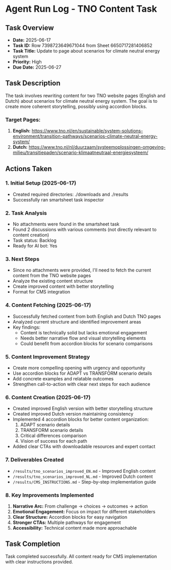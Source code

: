 # Agent Run Log - TNO Content Task

## Task Overview
- **Date:** 2025-06-17
- **Task ID:** Row 7398723649671044 from Sheet 6650717281406852
- **Task Title:** Update to page about scenarios for climate neutral energy system
- **Priority:** High
- **Due Date:** 2025-06-27

## Task Description
The task involves rewriting content for two TNO website pages (English and Dutch) about scenarios for climate neutral energy system. The goal is to create more coherent storytelling, possibly using accordion blocks.

### Target Pages:
1. **English:** https://www.tno.nl/en/sustainable/system-solutions-environment/transition-pathways/scenarios-climate-neutral-energy-system/
2. **Dutch:** https://www.tno.nl/nl/duurzaam/systeemoplossingen-omgeving-milieu/transitiepaden/scenario-klimaatneutraal-energiesysteem/

## Actions Taken

### 1. Initial Setup (2025-06-17)
- Created required directories: ./downloads and ./results
- Successfully ran smartsheet task inspector

### 2. Task Analysis
- No attachments were found in the smartsheet task
- Found 2 discussions with various comments (not directly relevant to content creation)
- Task status: Backlog
- Ready for AI bot: Yes

### 3. Next Steps
- Since no attachments were provided, I'll need to fetch the current content from the TNO website pages
- Analyze the existing content structure
- Create improved content with better storytelling
- Format for CMS integration

### 4. Content Fetching (2025-06-17)
- Successfully fetched content from both English and Dutch TNO pages
- Analyzed current structure and identified improvement areas
- Key findings:
  - Content is technically solid but lacks emotional engagement
  - Needs better narrative flow and visual storytelling elements
  - Could benefit from accordion blocks for scenario comparisons
  
### 5. Content Improvement Strategy
- Create more compelling opening with urgency and opportunity
- Use accordion blocks for ADAPT vs TRANSFORM scenario details
- Add concrete examples and relatable outcomes
- Strengthen call-to-action with clear next steps for each audience

### 6. Content Creation (2025-06-17)
- Created improved English version with better storytelling structure
- Created improved Dutch version maintaining consistency
- Implemented 4 accordion blocks for better content organization:
  1. ADAPT scenario details
  2. TRANSFORM scenario details
  3. Critical differences comparison
  4. Vision of success for each path
- Added clear CTAs with downloadable resources and expert contact

### 7. Deliverables Created
- `/results/tno_scenarios_improved_EN.md` - Improved English content
- `/results/tno_scenarios_improved_NL.md` - Improved Dutch content
- `/results/CMS_INSTRUCTIONS.md` - Step-by-step implementation guide

### 8. Key Improvements Implemented
1. **Narrative Arc:** From challenge → choices → outcomes → action
2. **Emotional Engagement:** Focus on impact for different stakeholders
3. **Clear Structure:** Accordion blocks for easy navigation
4. **Stronger CTAs:** Multiple pathways for engagement
5. **Accessibility:** Technical content made more approachable

## Task Completion
Task completed successfully. All content ready for CMS implementation with clear instructions provided.